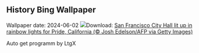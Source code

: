 ## History Bing Wallpaper
Wallpaper date: 2024-06-02
![](https://www.bing.com/th?id=OHR.PrideMonthSF_EN-CA8827257205_UHD.jpg&w=1000)Download: [San Francisco City Hall lit up in rainbow lights for Pride, California (© Josh Edelson/AFP via Getty Images)](https://www.bing.com/th?id=OHR.PrideMonthSF_EN-CA8827257205_UHD.jpg)

Auto get programm by LtgX
